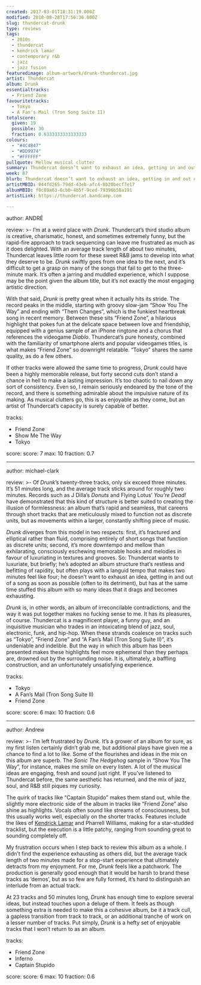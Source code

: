 ```yaml
---
created: 2017-03-01T18:31:19.000Z
modified: 2018-08-28T17:56:36.000Z
slug: thundercat-drunk
type: reviews
tags:
  - 2010s
  - thundercat
  - kendrick lamar
  - contemporary r&b
  - jazz
  - jazz fusion
featuredimage: album-artwork/drunk-thundercat.jpg
artist: Thundercat
album: Drunk
essentialtracks:
  - Friend Zone
favouritetracks:
  - Tokyo
  - A Fan's Mail (Tron Song Suite II)
totalscore:
  given: 19
  possible: 30
  fraction: 0.6333333333333333
colours:
  - "#4C4B47"
  - "#DD9974"
  - "#FFFFFF"
pullquote: Mellow musical clutter
summary: Thundercat doesn’t want to exhaust an idea, getting in and out of a song as soon as possible (often to its detriment), but has at the same time stuffed this album with so many ideas that it drags and becomes exhausting.
week: 87
blurb: Thundercat doesn’t want to exhaust an idea, getting in and out of a song as soon as possible, but that doesn't keep the album from being exhausting.
artistMBID: 044fd265-79dd-43eb-afc4-8b20becf7e17
albumMBID: f0c89a63-6cb0-4b5f-9ced-79396b58a191
artistLink: https://thundercat.bandcamp.com

---
```


author: ANDRÉ

review: >-
  I’m at a weird place with *Drunk*. Thundercat’s third studio album is creative, charismatic, honest, and sometimes extremely funny, but the rapid-fire approach to track sequencing can leave me frustrated as much as it does delighted. With an average track length of about two minutes, Thundercat leaves little room for these sweet R&B jams to develop into what they deserve to be. *Drunk* swiftly goes from one idea to the next, and it’s difficult to get a grasp on many of the songs that fail to get to the three-minute mark. It’s often a jarring and muddled experience, which I suppose may be the point given the album title, but it’s not exactly the most engaging artistic direction. 
  
  With that said, *Drunk* is pretty great when it actually hits its stride. The record peaks in the middle, starting with groovy slow-jam “Show You The Way” and ending with “Them Changes”, which is the funkiest heartbreak song in recent memory. Between these sits “Friend Zone”, a hilarious highlight that pokes fun at the delicate space between love and friendship, equipped with a genius sample of an iPhone ringtone and a chorus that references the videogame *Diablo*. Thundercat’s pure honesty, combined with the familiarity of smartphone alerts and popular videogames titles, is what makes “Friend Zone” so downright relatable. “Tokyo” shares the same quality, as do a few others. 
  
  If other tracks were allowed the same time to progress, *Drunk* could have been a highly memorable release, but forty second cuts don’t stand a chance in hell to make a lasting impression. It’s too chaotic to nail down any sort of consistency. Even so, I remain seriously endeared by the tone of the record, and there is something admirable about the impulsive nature of its making. As musical clutters go, this is as enjoyable as they come, but an artist of Thundercat’s capacity is surely capable of better.

tracks:
  - Friend Zone
  - ­Show Me The Way
  - ­Tokyo

score:
  score: 7
  max: 10
  fraction: 0.7

---
author: michael-clark

review: >-
  Of *Drunk*’s twenty-three tracks, only six exceed three minutes. It’s 51 minutes long, and the average track sticks around for roughly two minutes. Records such as J Dilla’s *Donuts* and Flying Lotus’ *You’re Dead!* have demonstrated that this kind of structure is better suited to creating the illusion of formlessness: an album that’s rapid and seamless, that careens through short tracks that are meticulously mixed to function not as discrete units, but as movements within a larger, constantly shifting piece of music. 
  
  *Drunk* diverges from this model in two respects: first, it’s fractured and elliptical rather than fluid, comprising entirely of short songs that function as discrete units; second, it’s more downtempo and mellow than exhilarating, consciously eschewing memorable hooks and melodies in favour of luxuriating in textures and grooves. So: Thundercat wants to luxuriate, but briefly; he’s adopted an album structure that’s restless and befitting of rapidity, but often plays with a languid tempo that makes two minutes feel like four; he doesn’t want to exhaust an idea, getting in and out of a song as soon as possible (often to its detriment), but has at the same time stuffed this album with so many ideas that it drags and becomes exhausting. 
  
  *Drunk* is, in other words, an album of irreconcilable contradictions, and the way it was put together makes no fucking sense to me. It has its pleasures, of course. Thundercat is a magnificent player, a funny guy, and an inquisitive musician who trades in an intoxicating blend of jazz, soul, electronic, funk, and hip-hop. When these strands coalesce on tracks such as “Tokyo”, “Friend Zone” and “A Fan’s Mail (Tron Song Suite II)”, it’s undeniable and indelible. But the way in which this album has been presented makes these highlights feel more ephemeral than they perhaps are, drowned out by the surrounding noise. It is, ultimately, a baffling construction, and an unfortunately unsatisfying experience.

tracks:
  - Tokyo
  - ­A Fan’s Mail (Tron Song Suite II)
  - ­Friend Zone

score:
  score: 6
  max: 10
  fraction: 0.6

---
author: Andrew

review: >-
  I’m left frustrated by *Drunk*. It’s a grower of an album for sure, as my first listen certainly didn’t grab me, but additional plays have given me a chance to find a lot to like. Some of the flourishes and ideas in the mix on this album are superb. The *Sonic The Hedgehog* sample in “Show You The Way”, for instance, makes me smile on every listen. A lot of the musical ideas are engaging, fresh and sound just right. If you’ve listened to Thundercat before, the same aesthetic has returned, and the mix of jazz, soul, and R&B still piques my curiosity. 
  
  The quirk of tracks like “Captain Stupido” makes them stand out, while the slightly more electronic side of the album in tracks like “Friend Zone” also shine as highlights. Vocals often sound like streams of consciousness, but this usually works well, especially on the shorter tracks. Features include the likes of [Kendrick Lamar](/reviews/kendrick-lamar-untitled-unmastered/) and Pharrell Williams, making for a star-studded tracklist, but the execution is a little patchy, ranging from sounding great to sounding completely off. 
  
  My frustration occurs when I step back to review this album as a whole. I didn’t find the experience exhausting as others did, but the average track length of two minutes made for a stop-start experience that ultimately detracts from my enjoyment. For me, *Drunk* feels like a patchwork. The production is generally good enough that it would be harsh to brand these tracks as ‘demos’, but as so few are fully formed, it’s hard to distinguish an interlude from an actual track. 
  
  At 23 tracks and 50 minutes long, *Drunk* has enough time to explore several ideas, but instead touches upon a deluge of them. It feels as though something extra is needed to make this a cohesive album, be it a track cull, a gapless transition from track to track, or an additional tranche of work on a lesser number of tracks. Put simply, *Drunk* is a hefty set of enjoyable tracks that I won’t return to as an album.

tracks:
  - Friend Zone
  - ­Inferno
  - ­Captain Stupido
  
score:
  score: 6
  max: 10
  fraction: 0.6
